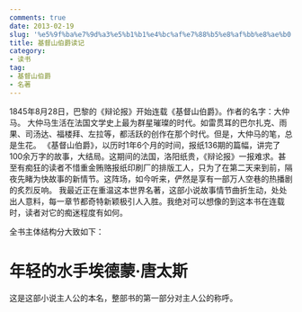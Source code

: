 ```yaml
---
comments: true
date: 2013-02-19
slug: '%e5%9f%ba%e7%9d%a3%e5%b1%b1%e4%bc%af%e7%88%b5%e8%af%bb%e8%ae%b0'
title: 基督山伯爵读记
category:
- 读书
tag:
- 基督山伯爵
- 名著
---
```

1845年8月28日，巴黎的《辩论报》开始连载《基督山伯爵》。作者的名字：大仲马。
大仲马生活在法国文学史上最为群星璀璨的时代。如雷贯耳的巴尔扎克、雨果、司汤达、福楼拜、左拉等，都活跃的创作在那个时代。但是，大仲马的笔，总是生花。
《基督山伯爵》，以历时1年6个月的时间，报纸136期的篇幅，讲完了100余万字的故事，大结局。这期间的法国，洛阳纸贵，《辩论报》一报难求。甚至有痴狂的读者不惜重金贿赂报纸印刷厂的排版工人，只为了在第二天来到前，隔夜先睹为快故事的新情节。这阵场，如今听来，俨然是享有一部万人空巷的热播剧的炙烈反响。
我最近正在重温这本世界名著，这部小说故事情节曲折生动，处处出人意料，每一章节都奇特新颖极引人入胜。我绝对可以想像的到这本书在连载时，读者对它的痴迷程度有如何。
<!-- more -->
全书主体结构分大致如下：
# 年轻的水手埃德蒙·唐太斯
这是这部小说主人公的本名，整部书的第一部分对主人公的称呼。
